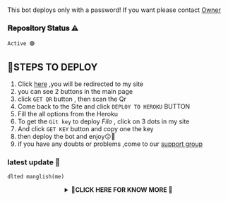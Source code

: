 ###
This bot deploys only with a password! If you want please contact [Owner](https://api.whatsapp.com/send/?phone=918129624395&text=Hai,i%20am%20from%20you%20git%20page%F0%9F%93%8C&app_absent=0)

### 𝐑𝐞𝐩𝐨𝐬𝐢𝐭𝐨𝐫𝐲 𝐒𝐭𝐚𝐭𝐮𝐬 ⚠️
```
𝙰𝚌𝚝𝚒𝚟𝚎 🟢
```

 ## 📌STEPS TO DEPLOY

1. Click [here](https://nexusnw.yolasite.com/) ,you will be redirected to my site
2. you can see 2 buttons in the main page 
3. click ```GET QR```  button , then scan the Qr
4. Come back to the Site and click ```DEPLOY TO HEROKU``` BUTTON
5. Fill the all options from the Heroku
6. To get the ```Git key``` to deploy *Filo* , click on 3 dots in my site 
7. And click ```GET KEY``` button and copy one the key
8. then deploy the bot and enjoy😗🎉
9. if you have any doubts or problems ,come to our [support group](https://chat.whatsapp.com/CXlsz4RBESFIcQR8gENkQj)


### latest update 📌
```
dlted manglish(me) 
```

<div align="center">  
<details>
    <summary>📌<b>CLICK HERE FOR KNOW MORE 🎉</b></summary>

<div align="center">
  
## [![Typing SVG](https://readme-typing-svg.herokuapp.com?font=Times&color=F7001E&size=25&lines=➪𝐅𝐢𝐥𝐨+𝐕2+❦︎;𝚠𝚒𝚝𝚑+𝚕𝚘𝚝𝚜+𝚘𝚏+𝚏𝚎𝚊𝚝𝚞𝚛𝚎𝚜;𝚖𝚊𝚍𝚎+𝚋𝚢+𝚗𝚎𝚡𝚞𝚜𝚗𝚠)](https://bit.ly/3lC8I7t)


<div align="center">
  <img border-radius: 15px src="https://i.imgur.com/DpKhOvr.jpg" width="200" height="200"/>

<a href="#"><img title="ᠻ𝓲ꪶꪮV2" src="https://img.shields.io/badge/𝙵𝙸𝙻𝙾𝚅2✌︎-green?colorA=%23ff0000&colorB=%23017e40&style=for-the-badge"></a>


<a href="https://github.com/nexusNw"><img title="Author" src="https://img.shields.io/badge/Author✍︎-𝐍𝐞𝐱𝐮𝐬 𝐍𝐰-/filo?color=f7df1e&style=for-the-badge&logo=whatsapp"></a>
</p>
</div>

![Profile Views](https://hits.seeyoufarm.com/api/count/incr/badge.svg?url=https://github.com/nexusNw/filov2&title=Profile%20Views)

<p align="center">
  <a href="https://github.com/nexusNw/filov2">
    <img src="https://img.shields.io/github/repo-size/nexusNw/filov2?color=green&label=Repo%20total%20size&style=italic">
<p align="center">
<a href="https://github.com/nexusNw/followers"><img title="Followers" src="https://img.shields.io/github/followers/nexusNw?color=red&style=flat-circle"></a>
<a href="https://github.com/nexusNw/filo/stargazers/"><img title="Stars" src="https://img.shields.io/github/stars/nexusNw/filov2?color=red&style=flat-square"></a>
<a href="https://github.com/nexusNw/filo/network/members"><img title="Forks" src="https://img.shields.io/github/forks/nexusNw/filov2?color=red&style=flat-square"></a>
<a href="https://github.com/nexusNw/filo/watchers"><img title="Watching" src="https://img.shields.io/github/watchers/nexusNw/filov2?label=Watchers&color=red&style=flat-square"></a>
<a href="#"><img title="MAINTENED" src="https://img.shields.io/badge/UNMAINTENED-NO-blue.svg"</a>
</p>



ᴥ︎︎︎ᴥ︎︎︎ᴥ︎︎︎ᴥ︎︎︎ᴥ︎︎︎ᴥ︎︎︎ᴥ︎︎︎ᴥ︎︎︎ᴥ︎︎︎ᴥ︎︎︎ᴥ︎︎︎ᴥ︎︎︎ᴥ︎︎︎ᴥ︎︎︎ᴥ︎︎︎ᴥ︎︎︎ᴥ︎︎︎ᴥ︎︎︎ᴥ︎︎︎ᴥ︎︎︎ᴥ︎︎︎ᴥ︎︎︎☟︎︎︎ᴥ︎︎︎ᴥ︎︎︎ᴥ︎︎︎ᴥ︎︎︎ᴥ︎︎︎ᴥ︎︎︎ᴥ︎︎︎ᴥ︎︎︎ᴥ︎︎︎ᴥ︎︎︎ᴥ︎︎︎ᴥ︎︎︎ᴥ︎︎︎ᴥ︎︎︎ᴥ︎︎︎ᴥ︎︎︎ᴥ︎︎︎ᴥ︎︎︎ᴥ︎︎︎ᴥ︎︎︎ᴥ︎︎︎ᴥ︎︎︎

<h4 align="center">➪Connect with me☜︎︎︎
<p align="center">
  <a href="https://wa.me/918129624395"><img src="https://img.shields.io/badge/WhatsApp-25D366?style=for-the-badge&logo=whatsapp&logoColor=white" />
  <a href="https://t.me/nexusser"><img src="https://img.shields.io/badge/Telegram-%230088cc.svg?&style=for-the-badge&logo=telegram&logoColor=white" /> <br>
  <a href="https://github.com/nexusNw"><img src="https://img.shields.io/badge/-GitHub-black?style=flat-square&logo=github" /> 
  <a href="https://gist.github.com/nexusNw/79986a7d03c3b8ead589b3056c8f5ef4" target="blank"><img align="center" src="https://cdn.jsdelivr.net/npm/simple-icons@3.0.1/icons/twitter.svg" alt="xxirfanx" height="30" width="40" /></a>
  <a href="https://youtube.com/channel/UCqoUjPvDdb0kjXNYdvPPpHQ" target="blank"><img align="center" src="https://cdn.jsdelivr.net/npm/simple-icons@3.0.1/icons/youtube.svg" alt="irfan yt ff" height="30" width="40" /></a>
  <a href="https://gist.github.com/nexusNw/37fe028c2e1f329c133675a690d03869" target="blank"><img align="center" src="https://cdn.jsdelivr.net/npm/simple-icons@3.0.1/icons/hackerrank.svg" alt="hackerking" height="30" width="40" /></a>
</p>
  




✈︎✈︎✈︎✈︎✈︎✈︎✈︎✈︎✈︎✈︎✈︎✈︎✈︎✈︎𖨆✈︎✈︎✈︎✈︎✈︎✈︎✈︎✈︎✈︎✈︎✈︎✈︎✈︎✈︎✈︎✈︎✈︎✈︎
 
       
  ## Warning ⚠️

```
Due to usage of Filo; Your WhatsApp account may be banned.
This is an open source project, you are responsible for everything you do. 
Absolutely, Filo developer do not accept responsibility.
By establishing the Filo, you are deemed to have accepted these responsibilities.

Your account may be banned for the following reasons:
- Using .ban command for more than one user.
```

## മുന്നറിയിപ്പ് ✅️

```
Filo കാരണം; നിങ്ങളുടെ WhatsApp അക്കൗണ്ട് നിരോധിച്ചേക്കാം.
(Ban ആവാൻ ഉള്ള കാരണം ചുവടെ കൊടുത്തിട്ടുണ്ട്, വായിച്ചു നോക്കിയിട്ട് Filoye ഉപയോഗിക്കുക!)
ഇതൊരു ഓപ്പൺ സോഴ്‌സ് പ്രോജക്റ്റാണ്, നിങ്ങൾ ചെയ്യുന്ന എല്ലാത്തിനും നിങ്ങൾ തന്നെയാണ്
ഉത്തരവാദികൾ 👍തീർച്ചയായും,  Filoye നിർമിച്ചയാൾ ഉത്തരവാദിത്തം ഏറ്റെടുക്കുന്നില്ല
Botine നിങ്ങളുടെ WhatsApp അക്കൗണ്ടുമായിട്ട് connect ചെയ്താൽ
നിങ്ങൾ ഈ ഉത്തരവാദിത്തങ്ങൾ സ്വീകരിച്ചതായി കണക്കാക്കപ്പെടുന്നു.

ഇനിപ്പറയുന്ന കാരണങ്ങളാൽ നിങ്ങളുടെ അക്കൗണ്ട് നിരോധിച്ചേക്കാം:
- ഒന്നിലധികം whatsapp യൂസേഴ്സിനെ .ban കമാൻഡ് ഉപയോഗിച്ചു ഗ്രൂപുകളിൽ Remove ആക്കിയാൽ
Spot ban കിട്ടും 
```

  
  ⚠︎⚠︎⚠︎⚠︎⚠︎⚠︎⚠︎⚠︎⚠︎⚠︎⚠︎⚠︎⚠︎⚠︎⚠︎⚠︎⚠︎⚠︎⚠︎⚠︎⚠︎⚠︎⚠︎⚠︎⚠︎⚠︎⚠︎⚠︎⚠︎⚠︎⚠︎⚠︎
  
  
   <div align="center">
    
 ## Developers
  <div align="center">
    
  [![nexusNw](https://github.com/nexusNw.png?size=100)](https://github.com/nexusNw) 
❌
[nexusNw☕︎](https://github.com/nexusNw) 
(*Author, Base, Bug Fixes, Modules*)
 


♲︎︎︎♲︎︎︎♲︎︎︎♲︎︎︎♲︎︎︎♲︎︎︎♲︎︎︎♲︎︎︎♲︎︎︎♲︎︎︎♲︎︎︎♲︎︎︎♲︎︎︎♲︎︎︎♲︎︎︎♲︎︎︎♲︎︎︎♲︎︎︎♲︎︎︎♲︎︎︎♲︎︎︎♲︎︎︎♲︎︎︎♲︎︎︎♲︎︎︎♲︎︎︎♲︎︎︎♲︎︎︎♲︎︎︎♲︎︎︎♲︎︎︎♲︎︎︎♲︎︎︎♲︎︎︎♲︎︎︎♲︎︎︎♲︎︎︎♲︎︎︎♲︎︎︎♲︎︎︎♲︎︎︎♲︎︎︎♲︎︎︎♲︎︎︎♲︎︎︎♲︎︎︎♲︎︎︎♲︎︎︎♲︎︎︎♲︎︎︎♲︎︎︎♲︎︎︎♲︎︎︎♲︎︎︎♲︎︎︎




```
Answer a few frequently asked questions;
### Can you read my messages?
This project is open source so all the codes are clear. Neither less nor more; you can look what you want. **We absolutely do not have access to your accounts.**

### What about our security?
If you are concerned about security, you can install it on your own computer. If you think someone else has captured your data, simply click on **Whatsapp> Three Dots> Whatsapp Web> Logout** from all sessions button.

### Is it paid?
**Of course not.** It will never happen. But you can donate to us. You can reach me via [Telegram](https://t.me/fusuf) .
```






## License
This project is protected by `GNU General Public Licence v3.0` license.

### Disclaimer
`WhatsApp` name, its variations and the logo are registered trademarks of Facebook. We have nothing to do with the registered trademark


    
